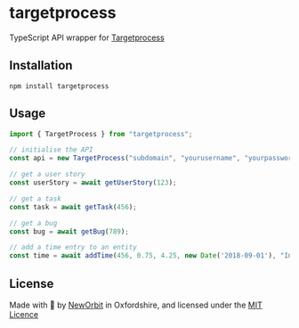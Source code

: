 # targetprocess

TypeScript API wrapper for [Targetprocess](https://www.targetprocess.com/)

## Installation

```
npm install targetprocess
```

## Usage

```typescript
import { TargetProcess } from "targetprocess";

// initialise the API
const api = new TargetProcess("subdomain", "yourusername", "yourpassword");

// get a user story
const userStory = await getUserStory(123);

// get a task
const task = await getTask(456);

// get a bug
const bug = await getBug(789);

// add a time entry to an entity
const time = await addTime(456, 0.75, 4.25, new Date('2018-09-01'), "Integration testing");
```

## License

Made with :sparkling_heart: by [NewOrbit](https://www.neworbit.co.uk/) in Oxfordshire, and licensed under the [MIT Licence](LICENCE)
